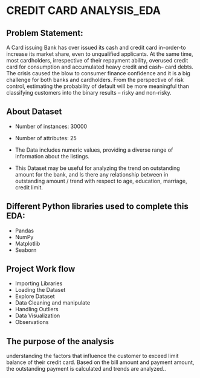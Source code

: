 
# CREDIT CARD ANALYSIS_EDA

## Problem Statement:
A Card issuing Bank has over issued its cash and credit card in-order-to increase its market share, even to unqualified applicants. At the same time, most cardholders, irrespective of their repayment ability, overused credit card for consumption and accumulated heavy credit and cash– card debts. The crisis caused the blow to consumer finance confidence and it is a big challenge for both banks and cardholders. From the perspective of risk control, estimating the probability of default will be more meaningful than classifying customers into the binary results – risky and non-risky.


## About Dataset

- Number of instances: 30000

- Number of attributes: 25

- The Data includes numeric values, providing a diverse range of information about the listings.

- This Dataset may be useful for analyzing the trend on outstanding amount for the bank, and Is there any relationship between in outstanding amount / trend with respect to age, education, marriage, credit limit.
## Different Python libraries used to complete this EDA:

- Pandas
- NumPy
- Matplotlib
- Seaborn

## Project Work flow

- Importing Libraries
- Loading the Dataset
- Explore Dataset
- Data Cleaning and manipulate
- Handling Outliers
- Data Visualization
- Observations

## The purpose of the analysis
understanding the factors that influence the customer to exceed limit balance of their credit card. Based on the bill amount and payment amount, the outstanding payment is calculated and trends are analyzed.. 
